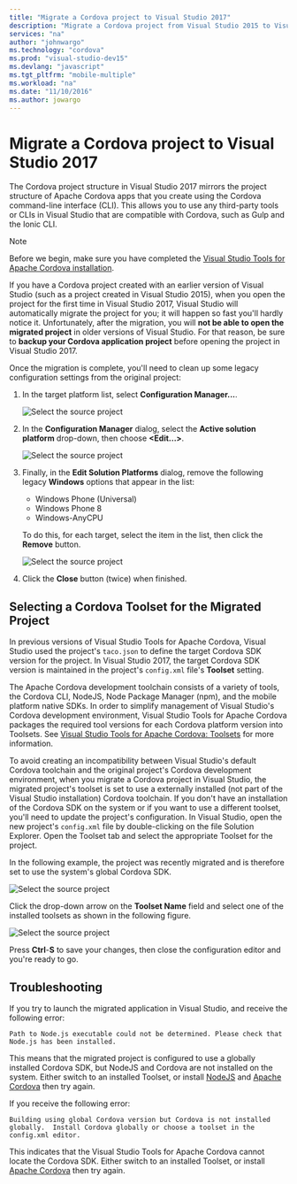 ```yaml
---
title: "Migrate a Cordova project to Visual Studio 2017"
description: "Migrate a Cordova project from Visual Studio 2015 to Visual Studio 2017."
services: "na"
author: "johnwargo"
ms.technology: "cordova"
ms.prod: "visual-studio-dev15"
ms.devlang: "javascript"
ms.tgt_pltfrm: "mobile-multiple"
ms.workload: "na"
ms.date: "11/10/2016"
ms.author: jowargo
---
```


# Migrate a Cordova project to Visual Studio 2017

The Cordova project structure in Visual Studio 2017 mirrors the project structure of Apache Cordova apps that you create using the Cordova command-line interface (CLI). This allows you to use any third-party tools or CLIs in Visual Studio that are compatible with Cordova, such as Gulp and the Ionic CLI.

> [!NOTE]
> Before we begin, make sure you have completed the [Visual Studio Tools for Apache Cordova installation](installation.md).

If you have a Cordova project created with an earlier version of Visual Studio (such as a project created in Visual Studio 2015), when you open the project for the first time in Visual Studio 2017, Visual Studio will automatically migrate the project for you; it will happen so fast you'll hardly notice it. Unfortunately, after the migration, you will **not be able to open the migrated project** in older versions of Visual Studio. For that reason, be sure to **backup your Cordova application project** before opening the project in Visual Studio 2017.

Once the migration is complete, you'll need to clean up some legacy configuration settings from the original project:

1.	In the target platform list, select **Configuration Manager...**.

	![Select the source project](media/vs-taco-2017-migration/figure-01.png)

2.	In the **Configuration Manager** dialog, select the **Active solution platform** drop-down, then choose **<Edit...>**.

	![Select the source project](media/vs-taco-2017-migration/figure-02.png)

3.	Finally, in the **Edit Solution Platforms** dialog, remove the following legacy **Windows** options that appear in the list:

	+ Windows Phone (Universal)
	+ Windows Phone 8
	+ Windows-AnyCPU

	To do this, for each target, select the item in the list, then click the **Remove** button.

	![Select the source project](media/vs-taco-2017-migration/figure-03.png)

4.	Click the **Close** button (twice) when finished.

## Selecting a Cordova Toolset for the Migrated Project

In previous versions of Visual Studio Tools for Apache Cordova, Visual Studio used the project's `taco.json` to define the target Cordova SDK version for the project. In Visual Studio 2017, the target Cordova SDK version is maintained in the project's `config.xml` file's **Toolset** setting.

The Apache Cordova development toolchain consists of a variety of tools, the Cordova CLI, NodeJS, Node Package Manager (npm), and the mobile platform native SDKs. In order to simplify management of Visual Studio's Cordova development environment, Visual Studio Tools for Apache Cordova packages the required tool versions for each Cordova platform version into Toolsets. See [Visual Studio Tools for Apache Cordova: Toolsets](toolsets.md) for more information.

To avoid creating an incompatibility between Visual Studio's default Cordova toolchain and the original project's Cordova development environment, when you migrate a Cordova project in Visual Studio, the migrated project's toolset is set to use a externally installed (not part of the Visual Studio installation) Cordova toolchain. If you don't have an installation of the Cordova SDK on the system or if you want to use a different toolset, you'll need to update the project's configuration. In Visual Studio, open the new project's `config.xml` file by double-clicking on the file Solution Explorer. Open the Toolset tab and select the appropriate Toolset for the project.

In the following example, the project was recently migrated and is therefore set to use the system's global Cordova SDK.

![Select the source project](media/vs-taco-2017-migration/figure-04.png)

Click the drop-down arrow on the **Toolset Name** field and select one of the installed toolsets as shown in the following figure.

![Select the source project](media/vs-taco-2017-migration/figure-05.png)

Press **Ctrl**-**S** to save your changes, then close the configuration editor and you're ready to go.

## Troubleshooting

If you try to launch the migrated application in Visual Studio, and receive the following error:

```
Path to Node.js executable could not be determined. Please check that Node.js has been installed.
```

This means that the migrated project is configured to use a globally installed Cordova SDK, but NodeJS and Cordova are not installed on the system. Either switch to an installed Toolset, or install [NodeJS](http://nodejs.org) and [Apache Cordova](http://cordova.apache.org/docs/en/latest/guide/cli/index.html) then try again.

If you receive the following error:

```
Building using global Cordova version but Cordova is not installed globally.  Install Cordova globally or choose a toolset in the config.xml editor.
```

This indicates that the Visual Studio Tools for Apache Cordova cannot locate the Cordova SDK. Either switch to an installed Toolset, or install [Apache Cordova](http://cordova.apache.org/docs/en/latest/guide/cli/index.html) then try again.
